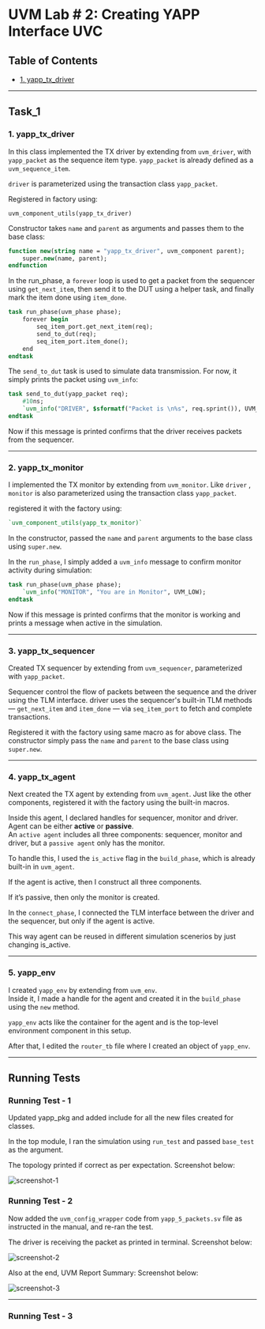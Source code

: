 # UVM Lab # 2: Creating YAPP Interface UVC

## Table of Contents
- [1. yapp_tx_driver](#1-yapp_tx_driver)

---

## Task_1

### 1. yapp_tx_driver

In this class implemented the TX driver by extending from `uvm_driver`, with `yapp_packet` as the sequence item type.  `yapp_packet` is already defined as a `uvm_sequence_item`.

`driver` is parameterized using the transaction class `yapp_packet`.

Registered in factory using:

`uvm_component_utils(yapp_tx_driver)`

 Constructor takes `name` and `parent` as arguments and passes them to the base class:

```systemverilog
function new(string name = "yapp_tx_driver", uvm_component parent);  
    super.new(name, parent);  
endfunction
```

In the run_phase, a `forever` loop is used to get a packet from the sequencer using `get_next_item`, then send it to the DUT using a helper task, and finally mark the item done using `item_done`.

```systemverilog
task run_phase(uvm_phase phase);  
    forever begin  
        seq_item_port.get_next_item(req);  
        send_to_dut(req);  
        seq_item_port.item_done();  
    end  
endtask
```

The `send_to_dut` task is used to simulate data transmission. For now, it simply prints the packet using `uvm_info`:

```systemverilog
task send_to_dut(yapp_packet req);  
    #10ns;  
    `uvm_info("DRIVER", $sformatf("Packet is \n%s", req.sprint()), UVM_LOW);  
endtask
```

Now if this message is printed confirms that the driver receives packets from the sequencer.

---

### 2. yapp_tx_monitor

I implemented the TX monitor by extending from `uvm_monitor`.  Like `driver` , `monitor` is also parameterized using the transaction class `yapp_packet`.

registered it with the factory using:

```systemverilog
`uvm_component_utils(yapp_tx_monitor)`
```

In the constructor, passed the `name` and `parent` arguments to the base class using `super.new`.

In the `run_phase`, I simply added a `uvm_info` message to confirm monitor activity during simulation:

```systemverilog
task run_phase(uvm_phase phase);  
    `uvm_info("MONITOR", "You are in Monitor", UVM_LOW);  
endtask
```

Now if this message is printed confirms that the monitor is working and prints a message when active in the simulation.

---

### 3. yapp_tx_sequencer

Created TX sequencer by extending from `uvm_sequencer`, parameterized with `yapp_packet`.

Sequencer control the flow of packets between the sequence and the driver using the TLM interface. driver uses the sequencer's built-in TLM methods — `get_next_item` and `item_done` — via `seq_item_port` to fetch and complete transactions.

Registered it with the factory using same macro as for above class. The constructor simply pass the `name` and `parent` to the base class using `super.new`.

---

### 4. yapp_tx_agent

Next created the TX agent by extending from `uvm_agent`. Just like the other components, registered it with the factory using the built-in macros.

Inside this agent, I declared handles for sequencer, monitor and driver. Agent can be either **active** or **passive**.  
An `active agent` includes all three components: sequencer, monitor and driver, but a `passive agent` only has the monitor.

To handle this, I used the `is_active` flag in the `build_phase`, which is already built-in in `uvm_agent`.

If the agent is active, then I construct all three components.   

If it’s passive, then only the monitor is created.

In the `connect_phase`, I connected the TLM interface between the driver and the sequencer,   but only if the agent is active.

This way agent can be reused in different simulation scenerios by just changing is_active.

---

### 5. yapp_env

I created `yapp_env` by extending from `uvm_env`.  
Inside it, I made a handle for the agent and created it in the `build_phase` using the `new` method.

`yapp_env` acts like the container for the agent and is the top-level environment component in this setup.

After that, I edited the `router_tb` file where I created an object of `yapp_env`.

---
## Running Tests

### Running Test - 1

Updated yapp_pkg and added include for all the new files created for classes.

In the top module, I ran the simulation using `run_test` and passed `base_test` as the argument.

The topology printed if correct as per expectation. Screenshot below:

![screenshot-1](/screenshots/1.png)

### Running Test - 2

Now added the `uvm_config_wrapper` code from `yapp_5_packets.sv` file as instructed in the manual, and re-ran the test.

The driver is receiving the packet as printed in terminal. Screenshot below:

![screenshot-2](/screenshots/2.png)

Also at the end, UVM Report Summary: Screenshot below:

![screenshot-3](/screenshots/3.png)

---

### Running Test - 3

